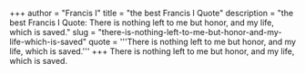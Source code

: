 +++
author = "Francis I"
title = "the best Francis I Quote"
description = "the best Francis I Quote: There is nothing left to me but honor, and my life, which is saved."
slug = "there-is-nothing-left-to-me-but-honor-and-my-life-which-is-saved"
quote = '''There is nothing left to me but honor, and my life, which is saved.'''
+++
There is nothing left to me but honor, and my life, which is saved.
